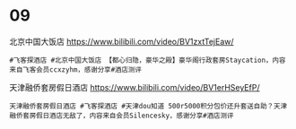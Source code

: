 
# 09

北京中国大饭店 https://www.bilibili.com/video/BV1zxtTejEaw/
```console
#飞客探酒店 #北京中国大饭店 【都心归隐，豪华之殿】豪华阁行政套房Staycation，内容来自飞客会员ccxzyhm，感谢分享#酒店测评
```

天津融侨套房假日酒店 https://www.bilibili.com/video/BV1erHSeyEfP/
```console
天津融侨套房假日酒店 #飞客探酒店 #天津dou知道 500r5000积分包价还升套送自助？天津融侨套房假日酒店无敌了，内容来自会员Silencesky，感谢分享#酒店测评
```
